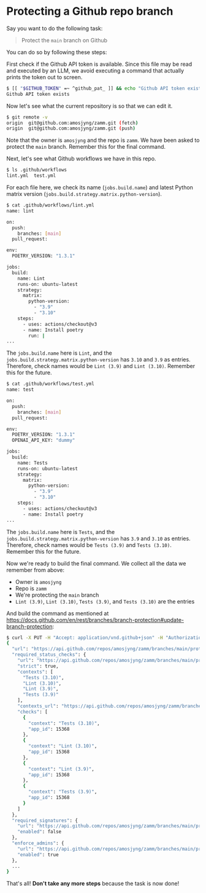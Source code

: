 # Protecting a Github repo branch

Say you want to do the following task:

> Protect the `main` branch on Github

You can do so by following these steps:

First check if the Github API token is available. Since this file may be read and executed by an LLM, we avoid executing a command that actually prints the token out to screen.

```bash
$ [[ "$GITHUB_TOKEN" =~ ^github_pat_ ]] && echo "Github API token exists"
Github API token exists
```

Now let's see what the current repository is so that we can edit it.

```bash
$ git remote -v
origin	git@github.com:amosjyng/zamm.git (fetch)
origin	git@github.com:amosjyng/zamm.git (push)
```

Note that the owner is `amosjyng` and the repo is `zamm`. We have been asked to protect the `main` branch. Remember this for the final command.

Next, let's see what Github workflows we have in this repo.

```bash
$ ls .github/workflows
lint.yml  test.yml
```

For each file here, we check its name (`jobs.build.name`) and latest Python matrix version (`jobs.build.strategy.matrix.python-version`).

```bash
$ cat .github/workflows/lint.yml
name: lint

on:
  push:
    branches: [main]
  pull_request:

env:
  POETRY_VERSION: "1.3.1"

jobs:
  build:
    name: Lint
    runs-on: ubuntu-latest
    strategy:
      matrix:
        python-version:
          - "3.9"
          - "3.10"
    steps:
      - uses: actions/checkout@v3
      - name: Install poetry
        run: |
...
```

The `jobs.build.name` here is `Lint`, and the `jobs.build.strategy.matrix.python-version` has `3.10` and `3.9` as entries. Therefore, check names would be `Lint (3.9)` and `Lint (3.10)`. Remember this for the future.

```bash
$ cat .github/workflows/test.yml
name: test

on:
  push:
    branches: [main]
  pull_request:

env:
  POETRY_VERSION: "1.3.1"
  OPENAI_API_KEY: "dummy"

jobs:
  build:
    name: Tests
    runs-on: ubuntu-latest
    strategy:
      matrix:
        python-version:
          - "3.9"
          - "3.10"
    steps:
      - uses: actions/checkout@v3
      - name: Install poetry
...
```

The `jobs.build.name` here is `Tests`, and the `jobs.build.strategy.matrix.python-version` has `3.9` and `3.10` as entries. Therefore, check names would be `Tests (3.9)` and `Tests (3.10)`. Remember this for the future.

Now we're ready to build the final command. We collect all the data we remember from above:

- Owner is `amosjyng`
- Repo is `zamm`
- We're protecting the `main` branch
- `Lint (3.9)`, `Lint (3.10)`, `Tests (3.9)`, and `Tests (3.10)` are the entries

And build the command as mentioned at https://docs.github.com/en/rest/branches/branch-protection#update-branch-protection:

```bash
$ curl -X PUT -H "Accept: application/vnd.github+json" -H "Authorization: Bearer $GITHUB_TOKEN" -H "X-GitHub-Api-Version: 2022-11-28" https://api.github.com/repos/amosjyng/zamm/branches/main/protection -d '{"required_status_checks":{"strict":true,"checks":[{"context":"Lint (3.9)","app_id":15368},{"context":"Lint (3.10)","app_id":15368},{"context":"Tests (3.9)","app_id":15368},{"context":"Tests (3.10)","app_id":15368}]},"enforce_admins":true,"required_pull_request_reviews":null,"restrictions":null}'
{
  "url": "https://api.github.com/repos/amosjyng/zamm/branches/main/protection",
  "required_status_checks": {
    "url": "https://api.github.com/repos/amosjyng/zamm/branches/main/protection/required_status_checks",
    "strict": true,
    "contexts": [
      "Tests (3.10)",
      "Lint (3.10)",
      "Lint (3.9)",
      "Tests (3.9)"
    ],
    "contexts_url": "https://api.github.com/repos/amosjyng/zamm/branches/main/protection/required_status_checks/contexts",
    "checks": [
      {
        "context": "Tests (3.10)",
        "app_id": 15368
      },
      {
        "context": "Lint (3.10)",
        "app_id": 15368
      },
      {
        "context": "Lint (3.9)",
        "app_id": 15368
      },
      {
        "context": "Tests (3.9)",
        "app_id": 15368
      }
    ]
  },
  "required_signatures": {
    "url": "https://api.github.com/repos/amosjyng/zamm/branches/main/protection/required_signatures",
    "enabled": false
  },
  "enforce_admins": {
    "url": "https://api.github.com/repos/amosjyng/zamm/branches/main/protection/enforce_admins",
    "enabled": true
  },
  ...
}
```

That's all! **Don't take any more steps** because the task is now done!
